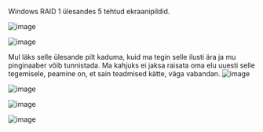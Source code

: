Windows RAID 1 ülesandes 5 tehtud ekraanipildid.

![image](https://user-images.githubusercontent.com/92860669/199222713-d5927387-b21b-4f49-904d-ab318d935fd2.png)

![image](https://user-images.githubusercontent.com/92860669/199229158-30a7bbbb-36cd-4c5c-8132-057dbc0e4319.png)

Mul läks selle ülesande pilt kaduma, kuid ma tegin selle ilusti ära ja mu pinginaaber võib tunnistada. Ma kahjuks ei jaksa raisata oma elu uuesti selle tegemisele, peamine on, et sain teadmised kätte, väga vabandan. 
![image](https://user-images.githubusercontent.com/92860669/199244697-96818502-dae9-4b89-87f1-aa046ba34137.png)

![image](https://user-images.githubusercontent.com/92860669/199243314-47dca395-a60a-4034-b9c0-0ab73dfdca90.png)

![image](https://user-images.githubusercontent.com/92860669/199247553-7732d148-ed04-4627-a6d7-29f814440d1c.png)

![image](https://user-images.githubusercontent.com/92860669/199365391-7112e096-e5f5-4981-bcb3-407bde53b8bd.png)
